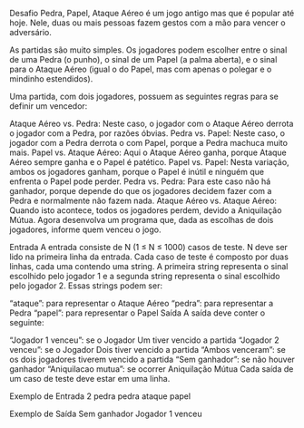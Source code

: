 Desafio
Pedra, Papel, Ataque Aéreo é um jogo antigo mas que é popular até hoje. Nele, duas ou mais pessoas fazem gestos com a mão para vencer o adversário. 

As partidas são muito simples. Os jogadores podem escolher entre o sinal de uma Pedra (o punho), o sinal de um Papel (a palma aberta), e o sinal para o Ataque Aéreo (igual o do Papel, mas com apenas o polegar e o mindinho estendidos).

Uma partida, com dois jogadores, possuem as seguintes regras para se definir um vencedor:

Ataque Aéreo vs. Pedra: Neste caso, o jogador com o Ataque Aéreo derrota o jogador com a Pedra, por razões óbvias.
Pedra vs. Papel: Neste caso, o jogador com a Pedra derrota o com Papel, porque a Pedra machuca muito mais.
Papel vs. Ataque Aéreo: Aqui o Ataque Aéreo ganha, porque Ataque Aéreo sempre ganha e o Papel é patético.
Papel vs. Papel: Nesta variação, ambos os jogadores ganham, porque o Papel é inútil e ninguém que enfrenta o Papel pode perder.
Pedra vs. Pedra: Para este caso não há ganhador, porque depende do que os jogadores decidem fazer com a Pedra e normalmente não fazem nada.
Ataque Aéreo vs. Ataque Aéreo: Quando isto acontece, todos os jogadores perdem, devido a Aniquilação Mútua.
Agora desenvolva um programa que, dada as escolhas de dois jogadores, informe quem venceu o jogo.

Entrada
A entrada consiste de N (1 ≤ N ≤ 1000) casos de teste. N deve ser lido na primeira linha da entrada. Cada caso de teste é composto por duas linhas, cada uma contendo uma string. A primeira string representa o sinal escolhido pelo jogador 1 e a segunda string representa o sinal escolhido pelo jogador 2. Essas strings podem ser:

“ataque”: para representar o Ataque Aéreo
“pedra”: para representar a Pedra
“papel”: para representar o Papel
Saída
A saída deve conter o seguinte:

“Jogador 1 venceu”: se o Jogador Um tiver vencido a partida
“Jogador 2 venceu”: se o Jogador Dois tiver vencido a partida
“Ambos venceram”: se os dois jogadores tiverem vencido a partida
“Sem ganhador”: se não houver ganhador
“Aniquilacao mutua”: se ocorrer Aniquilação Mútua
Cada saída de um caso de teste deve estar em uma linha.

 
Exemplo de Entrada
2
pedra
pedra
ataque
papel

Exemplo de Saída
Sem ganhador
Jogador 1 venceu